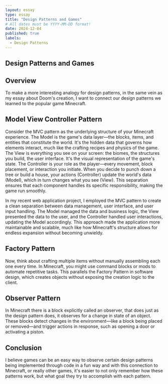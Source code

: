 ```yaml
---
layout: essay
type: essay
title: "Design Patterns and Games"
# All dates must be YYYY-MM-DD format!
date: 2024-12-04
published: true
labels:
  - Design Patterns
---
```


## Design Patterns and Games

## Overview

To make a more interesting analogy for design patterns, in the same vein as my essay about Doom's creation, I want to connect our design patterns we learned to the popular game Minecraft.

## Model View Controller Pattern

Consider the MVC pattern as the underlying structure of your Minecraft experience. The Model is the game's data layer—the blocks, items, and entities that constitute the world. It's the hidden data that governs how elements interact, much like the crafting recipes and physics of the game. The View is everything you see on your screen: the biomes, the structures you build, the user interface. It's the visual representation of the game's state. The Controller is your role as the player—every movement, block placement, or interaction you initiate. When you decide to punch down a tree or build a house, your actions (Controller) update the world's data (Model), which in turn changes what you see (View). This separation ensures that each component handles its specific responsibility, making the game run smoothly.

In my recent web application project, I employed the MVC pattern to create a clean separation between data management, user interface, and user input handling. The Model managed the data and business logic, the View presented the data to the user, and the Controller handled user interactions, updating the Model accordingly. This approach made the application more maintainable and scalable, much like how Minecraft's structure allows for endless expansion without becoming unwieldy.

## Factory Pattern

Now, think about crafting multiple items without manually assembling each one every time. In Minecraft, you might use command blocks or mods to automate repetitive tasks. This parallels the Factory Pattern in software design, which creates objects without exposing the creation logic to the client.

## Observer Pattern

In Minecraft there is a block explicitly called an observer, that does just as the design pattern does, it observes for a change in state of an object. These blocks detect changes in the environment—like a block being placed or removed—and trigger actions in response, such as opening a door or activating a piston. 

## Conclusion

I believe games can be an easy way to observe certain design patterns being implemented through code in a fun way and with this connection to Minecraft, or really other games, it's easier to not only remember how these patterns work, but what goal they try to accomplish with each pattern.
